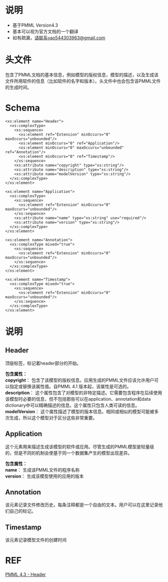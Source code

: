 # 说明
* 基于PMML Version4.3
* 基本可以视为官方文档的一个翻译
* 如有疏漏，请联系yao544303963@gmail.com

# 头文件
包含了PMML文档的基本信息，例如模型的版权信息，模型的描述，以及生成该文件所用软件的信息（比如软件的名字和版本）。头文件中也会包含该PMML文件的生成时间。

# Schema
```
<xs:element name="Header">
  <xs:complexType>
    <xs:sequence>
      <xs:element ref="Extension" minOccurs="0" maxOccurs="unbounded"/>
      <xs:element minOccurs="0" ref="Application"/>
      <xs:element minOccurs="0" maxOccurs="unbounded" ref="Annotation"/>
      <xs:element minOccurs="0" ref="Timestamp"/>
    </xs:sequence>
    <xs:attribute name="copyright" type="xs:string"/>
    <xs:attribute name="description" type="xs:string"/>
    <xs:attribute name="modelVersion" type="xs:string"/>
  </xs:complexType>
</xs:element>

<xs:element name="Application">
  <xs:complexType>
    <xs:sequence>
      <xs:element ref="Extension" minOccurs="0" maxOccurs="unbounded"/>
    </xs:sequence>
    <xs:attribute name="name" type="xs:string" use="required"/>
    <xs:attribute name="version" type="xs:string"/>
  </xs:complexType>
</xs:element>

<xs:element name="Annotation">
  <xs:complexType mixed="true">
    <xs:sequence>
      <xs:element ref="Extension" minOccurs="0" maxOccurs="unbounded"/>
    </xs:sequence>
  </xs:complexType>
</xs:element>

<xs:element name="Timestamp">
  <xs:complexType mixed="true">
    <xs:sequence>
      <xs:element ref="Extension" minOccurs="0" maxOccurs="unbounded"/>
    </xs:sequence>
  </xs:complexType>
</xs:element>
```

# 说明
## Header
顶层标签，标记着header部分的开始。

**包含属性：**  
**copyright**： 
包含了该模型的版权信息。应用生成的PMML文件应该允许用户可以指定或替换该属性值。自PMML 4.1 版本起，该属性是可选的。  
**description**： 
这个属性包含了对模型的非特定描述。它需要包含程序在后续使用该模型时必要的信息，但不包括那些可以在application、annotation和data dictionary中可以精确描述的信息。这个属性只包含人类可读的信息。  
**modelVersion**： 
这个属性描述了模型的版本信息。相同或相似的模型可能被多次生成，所以这个模型对于区分这些非常重要。  
## Application
这个元素用来描述生成该模型的软件或应用。尽管生成的PMML模型是轻量级的，但是不同的机制会使基于同一个数据集产生的模型出现差异。  

**包含属性：**  
**name**：
生成该PMML文件的程序名称  
**version**：
生成该模型使用的应用的版本  

## Annotation
该元素记录文件修改历史。每条注释都是一个自由的文本。用户可以在这里记录他们自己的标记。

## Timestamp
该元素记录模型文件的创建时间


# REF
[PMML 4.3 - Header](http://dmg.org/pmml/v4-3/Header.html)